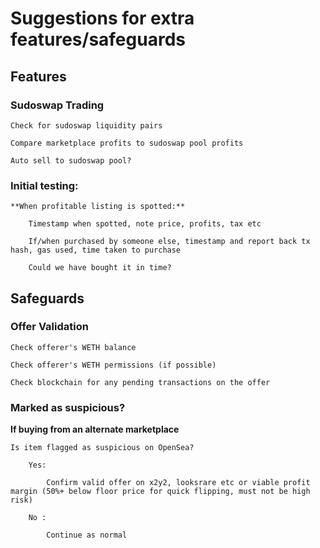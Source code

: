 # Suggestions for extra features/safeguards

## Features 

### Sudoswap Trading
    Check for sudoswap liquidity pairs

    Compare marketplace profits to sudoswap pool profits

    Auto sell to sudoswap pool?

### Initial testing:
    **When profitable listing is spotted:**

        Timestamp when spotted, note price, profits, tax etc

        If/when purchased by someone else, timestamp and report back tx hash, gas used, time taken to purchase

        Could we have bought it in time?

## Safeguards

### Offer Validation
    Check offerer's WETH balance

    Check offerer's WETH permissions (if possible)

    Check blockchain for any pending transactions on the offer 

### Marked as suspicious?
**If buying from an alternate marketplace**

    Is item flagged as suspicious on OpenSea?

        Yes:

            Confirm valid offer on x2y2, looksrare etc or viable profit margin (50%+ below floor price for quick flipping, must not be high risk)

        No :

            Continue as normal
